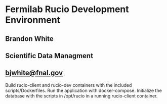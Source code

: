 # Fermilab Rucio Development Environment
## Brandon White
## Scientific Data Managment
## bjwhite@fnal.gov

Build rucio-client and rucio-dev containers with the included scripts/Dockerfiles. Run the application with docker-compose.
Initialize the database with the scripts in /opt/rucio in a running rucio-client container.
